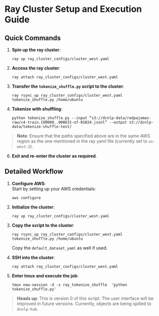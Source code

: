 
# Ray Cluster Setup and Execution Guide

## Quick Commands

1. **Spin up the ray cluster**:  
   ```
   ray up ray_cluster_configs/cluster_west.yaml
   ```

2. **Access the ray cluster**:  
   ```
   ray attach ray_cluster_configs/cluster_west.yaml
   ```

3. **Transfer the `tokenize_shuffle.py` script to the cluster**:  
   ```
   ray rsync_up ray_cluster_configs/cluster_west.yaml tokenize_shuffle.py /home/ubuntu
   ```

5. **Tokenize with shuffling**:  
   ```
   python tokenize_shuffle.py --input “s3://dcnlp-data/redpajamas-raw/c4-train.{00000..00063}-of-01024.jsonl” --output s3://dcnlp-data/tokenize-shuffle-test/
   ```

> **Note**: Ensure that the paths specified above are in the same AWS region as the one mentioned in the ray yaml file (currently set to `us-west-2`).

6. **Exit and re-enter the cluster as required**.

## Detailed Workflow

1. **Configure AWS**:  
   Start by setting up your AWS credentials:
   ```
   aws configure
   ```

2. **Initialize the cluster**:  
   ```
   ray up ray_cluster_configs/cluster_west.yaml
   ```

3. **Copy the script to the cluster**:  
   ```
   ray rsync_up ray_cluster_configs/cluster_west.yaml tokenize_shuffle.py /home/ubuntu
   ```
   Copy the `default_dataset_yaml` as well if used.

4. **SSH into the cluster**:  
   ```
   ray attach ray_cluster_configs/cluster_west.yaml
   ```

5. **Enter tmux and execute the job**:  
   ```
   tmux new-session -d -s ray_tokenize_shuffle  'python tokenize_shuffle.py'
   ```

> **Heads up**: This is version 0 of this script. The user interface will be improved in future versions. Currently, objects are being spilled to `dcnlp-hub`.
